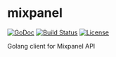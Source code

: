 mixpanel
========

[![GoDoc](https://godoc.org/github.com/vizzlo/mixpanel?status.png)](https://godoc.org/github.com/vizzlo/mixpanel)
[![Build Status](https://travis-ci.org/vizzlo/mixpanel.svg?branch=master)](https://travis-ci.org/vizzlo/mixpanel)
[![License](https://img.shields.io/badge/license-MIT-blue.svg)](LICENSE)

Golang client for Mixpanel API
